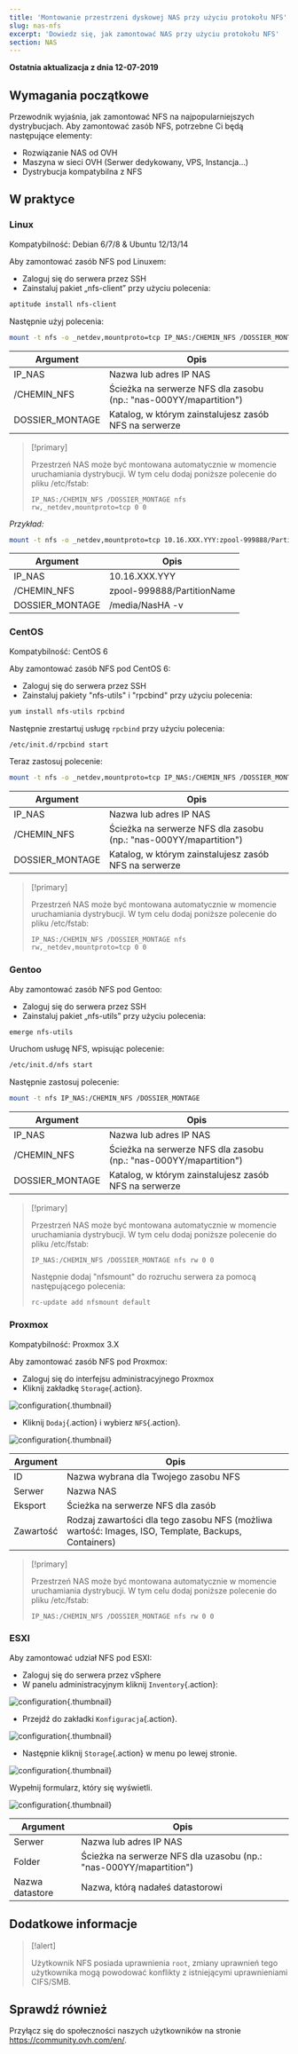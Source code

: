 ```yaml
---
title: 'Montowanie przestrzeni dyskowej NAS przy użyciu protokołu NFS'
slug: nas-nfs
excerpt: 'Dowiedz się, jak zamontować NAS przy użyciu protokołu NFS'
section: NAS
---
```


**Ostatnia aktualizacja z dnia 12-07-2019**

## Wymagania początkowe

Przewodnik wyjaśnia, jak zamontować NFS na najpopularniejszych dystrybucjach. Aby zamontować zasób NFS, potrzebne Ci będą następujące elementy:

- Rozwiązanie NAS od OVH
- Maszyna w sieci OVH (Serwer dedykowany, VPS, Instancja...)
- Dystrybucja kompatybilna z NFS

## W praktyce

### Linux

Kompatybilność: Debian 6/7/8 & Ubuntu 12/13/14

Aby zamontować zasób NFS pod Linuxem:

- Zaloguj się do serwera przez SSH
- Zainstaluj pakiet „nfs-client” przy użyciu polecenia:


```sh
aptitude install nfs-client
```

Następnie użyj polecenia:


```sh
mount -t nfs -o _netdev,mountproto=tcp IP_NAS:/CHEMIN_NFS /DOSSIER_MONTAGE
```

|Argument|Opis |
|---|---|
|IP_NAS|Nazwa lub adres IP NAS|
|/CHEMIN_NFS|Ścieżka na serwerze NFS dla zasobu (np.: "nas-000YY/mapartition")|
|DOSSIER_MONTAGE|Katalog, w którym zainstalujesz zasób NFS na serwerze|


> [!primary]
>
> Przestrzeń NAS może być montowana automatycznie w momencie uruchamiania dystrybucji. W tym celu dodaj poniższe polecenie do pliku /etc/fstab:
> 
> ```
> IP_NAS:/CHEMIN_NFS /DOSSIER_MONTAGE nfs rw,_netdev,mountproto=tcp 0 0
> ```
>

*Przykład:*

```sh
mount -t nfs -o _netdev,mountproto=tcp 10.16.XXX.YYY:zpool-999888/PartitionName /media/NasHA -v
```

|Argument|Opis |
|---|---|
|IP_NAS|10.16.XXX.YYY|
|/CHEMIN_NFS|zpool-999888/PartitionName|
|DOSSIER_MONTAGE|/media/NasHA -v|

### CentOS

Kompatybilność: CentOS 6

Aby zamontować zasób NFS pod CentOS 6:

- Zaloguj się do serwera przez SSH
- Zainstaluj pakiety "nfs-utils" i "rpcbind" przy użyciu polecenia:


```sh
yum install nfs-utils rpcbind
```

Następnie zrestartuj usługę `rpcbind` przy użyciu polecenia:


```sh
/etc/init.d/rpcbind start
```

Teraz zastosuj polecenie:

```sh
mount -t nfs -o _netdev,mountproto=tcp IP_NAS:/CHEMIN_NFS /DOSSIER_MONTAGE
```

|Argument|Opis |
|---|---|
|IP_NAS|Nazwa lub adres IP NAS|
|/CHEMIN_NFS|Ścieżka na serwerze NFS dla zasobu (np.: "nas-000YY/mapartition")|
|DOSSIER_MONTAGE|Katalog, w którym zainstalujesz zasób NFS na serwerze|


> [!primary]
>
> Przestrzeń NAS może być montowana automatycznie w momencie uruchamiania dystrybucji. W tym celu dodaj poniższe polecenie do pliku /etc/fstab:
> 
> ```
> IP_NAS:/CHEMIN_NFS /DOSSIER_MONTAGE nfs rw,_netdev,mountproto=tcp 0 0
> ```
>

### Gentoo

Aby zamontować zasób NFS pod Gentoo:

- Zaloguj się do serwera przez SSH
- Zainstaluj pakiet „nfs-utils” przy użyciu polecenia:


```sh
emerge nfs-utils
```

Uruchom usługę NFS, wpisując polecenie:

```sh
/etc/init.d/nfs start
```

Następnie zastosuj polecenie:


```sh
mount -t nfs IP_NAS:/CHEMIN_NFS /DOSSIER_MONTAGE
```

|Argument|Opis |
|---|---|
|IP_NAS|Nazwa lub adres IP NAS|
|/CHEMIN_NFS|Ścieżka na serwerze NFS dla zasobu (np.: "nas-000YY/mapartition")|
|DOSSIER_MONTAGE|Katalog, w którym zainstalujesz zasób NFS na serwerze|


> [!primary]
>
> Przestrzeń NAS może być montowana automatycznie w momencie uruchamiania dystrybucji. W tym celu dodaj poniższe polecenie do pliku /etc/fstab:
> 
> ```
> IP_NAS:/CHEMIN_NFS /DOSSIER_MONTAGE nfs rw 0 0
> ```
> 
> Następnie dodaj "nfsmount" do rozruchu serwera za pomocą następującego polecenia:
> 
> ```
> rc-update add nfsmount default
> ```
>

### Proxmox

Kompatybilność: Proxmox 3.X

Aby zamontować zasób NFS pod Proxmox:

- Zaloguj się do interfejsu administracyjnego Proxmox
- Kliknij zakładkę `Storage`{.action}.


![configuration](images/img_4647.jpg){.thumbnail}

- Kliknij `Dodaj`{.action} i wybierz `NFS`{.action}.


![configuration](images/img_4648.jpg){.thumbnail}


|Argument|Opis |
|---|---|
|ID|Nazwa wybrana dla Twojego zasobu NFS|
|Serwer|Nazwa NAS|
|Eksport|Ścieżka na serwerze NFS dla zasób|
|Zawartość|Rodzaj zawartości dla tego zasobu NFS (możliwa wartość: Images, ISO, Template, Backups, Containers)|


> [!primary]
>
> Przestrzeń NAS może być montowana automatycznie w momencie uruchamiania dystrybucji. W tym celu dodaj poniższe polecenie do pliku /etc/fstab:
> 
> ```
> IP_NAS:/CHEMIN_NFS /DOSSIER_MONTAGE nfs rw 0 0
> ```
>

### ESXI

Aby zamontować udział NFS pod ESXI:

- Zaloguj się do serwera przez vSphere
- W panelu administracyjnym kliknij `Inventory`{.action}: 


![configuration](images/esxi_1.jpg){.thumbnail}

- Przejdź do zakładki `Konfiguracja`{.action}.


![configuration](images/esxi_2.jpg){.thumbnail}

- Następnie kliknij `Storage`{.action} w menu po lewej stronie.


![configuration](images/esxi_3.jpg){.thumbnail}

Wypełnij formularz, który się wyświetli.


![configuration](images/esxi_4.jpg){.thumbnail}

|Argument|Opis |
|---|---|
|Serwer|Nazwa lub adres IP NAS|
|Folder|Ścieżka na serwerze NFS dla uzasobu (np.: "nas-000YY/mapartition")|
|Nazwa datastore|Nazwa, którą nadałeś datastorowi|


## Dodatkowe informacje


> [!alert]
>
> Użytkownik NFS posiada uprawnienia `root`, zmiany uprawnień tego użytkownika mogą powodować konflikty z istniejącymi uprawnieniami CIFS/SMB.
> 

## Sprawdź również

Przyłącz się do społeczności naszych użytkowników na stronie <https://community.ovh.com/en/>.